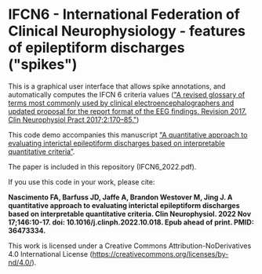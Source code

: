 # IFCN6 - International Federation of Clinical Neurophysiology - features of epileptiform discharges ("spikes")
This is a graphical user interface that allows spike annotations, and automatically computes the IFCN 6 criteria values (["A revised glossary of terms most commonly used by clinical electroencephalographers and updated proposal for the report format of the EEG findings. Revision 2017. Clin Neurophysiol Pract
2017;2:170–85."](https://pubmed.ncbi.nlm.nih.gov/30214992/))

This code demo accompanies this manuscript ["A quantitative approach to evaluating interictal epileptiform discharges based on interpretable quantitative criteria”](https://pubmed.ncbi.nlm.nih.gov/36473334/).

The paper is included in this repository (IFCN6_2022.pdf).

If you use this code in your work, please cite: 

**Nascimento FA, Barfuss JD, Jaffe A, Brandon Westover M, Jing J. A quantitative approach to evaluating interictal epileptiform discharges based on interpretable quantitative criteria. Clin Neurophysiol. 2022 Nov 17;146:10-17. doi: 10.1016/j.clinph.2022.10.018. Epub ahead of print. PMID: 36473334.**

This work is licensed under a Creative Commons Attribution-NoDerivatives 4.0 International License (https://creativecommons.org/licenses/by-nd/4.0/).
